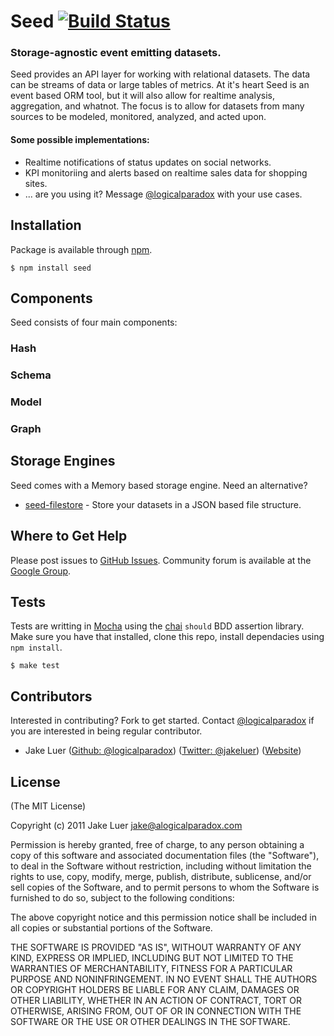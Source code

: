 # Seed [![Build Status](https://secure.travis-ci.org/qualiancy/seed.png)](http://travis-ci.org/qualiancy/seed)

### Storage-agnostic event emitting datasets.

Seed provides an API layer for working with relational datasets. The data can be streams of data or large tables
of metrics. At it's heart Seed is an event based ORM tool, but it will also allow for realtime analysis,
aggregation, and whatnot. The focus is to allow for datasets from many sources to be modeled, monitored,
analyzed, and acted upon.

#### Some possible implementations:

* Realtime notifications of status updates on social networks.
* KPI monitoriing and alerts based on realtime sales data for shopping sites.
* ... are you using it? Message [@logicalparadox](http://github.com/logicalparadox) with your use cases.

## Installation

Package is available through [npm](http://npmjs.org).

    $ npm install seed

## Components

Seed consists of four main components:

### Hash

### Schema

### Model

### Graph

## Storage Engines

Seed comes with a Memory based storage engine. Need an alternative?

* [seed-filestore](http://github.com/logicalparadox) - Store your datasets in a JSON based file structure.

## Where to Get Help

Please post issues to [GitHub Issues](https://github.com/logicalparadox/seed/issues).
Community forum is available at the [Google Group](https://groups.google.com/group/seedjs-orm).

## Tests

Tests are writting in [Mocha](http://github.com/visionmedia/mocha) using the [chai](http://chaijs.com)
`should` BDD assertion library. Make sure you have that installed, clone this repo, install dependacies using `npm install`.

    $ make test

## Contributors

Interested in contributing? Fork to get started. Contact [@logicalparadox](http://github.com/logicalparadox) if you are interested in being regular contributor.

* Jake Luer ([Github: @logicalparadox](http://github.com/logicalparadox)) ([Twitter: @jakeluer](http://twitter.com/jakeluer)) ([Website](http://alogicalparadox.com))

## License

(The MIT License)

Copyright (c) 2011 Jake Luer <jake@alogicalparadox.com>

Permission is hereby granted, free of charge, to any person obtaining a copy
of this software and associated documentation files (the "Software"), to deal
in the Software without restriction, including without limitation the rights
to use, copy, modify, merge, publish, distribute, sublicense, and/or sell
copies of the Software, and to permit persons to whom the Software is
furnished to do so, subject to the following conditions:

The above copyright notice and this permission notice shall be included in
all copies or substantial portions of the Software.

THE SOFTWARE IS PROVIDED "AS IS", WITHOUT WARRANTY OF ANY KIND, EXPRESS OR
IMPLIED, INCLUDING BUT NOT LIMITED TO THE WARRANTIES OF MERCHANTABILITY,
FITNESS FOR A PARTICULAR PURPOSE AND NONINFRINGEMENT. IN NO EVENT SHALL THE
AUTHORS OR COPYRIGHT HOLDERS BE LIABLE FOR ANY CLAIM, DAMAGES OR OTHER
LIABILITY, WHETHER IN AN ACTION OF CONTRACT, TORT OR OTHERWISE, ARISING FROM,
OUT OF OR IN CONNECTION WITH THE SOFTWARE OR THE USE OR OTHER DEALINGS IN
THE SOFTWARE.